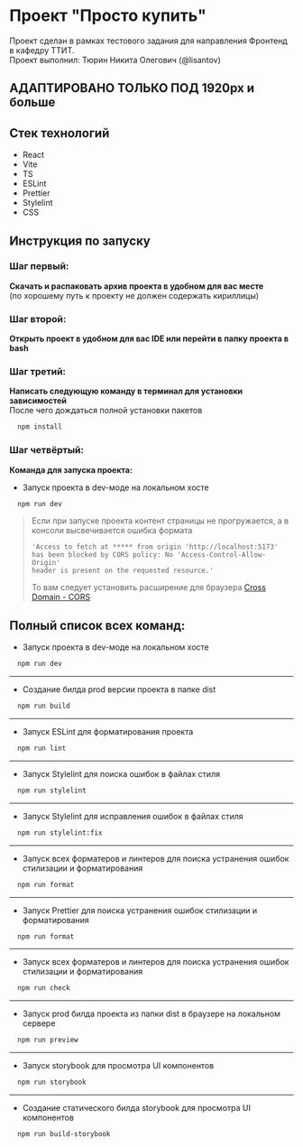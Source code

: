# Проект "Просто купить"

Проект сделан в рамках тестового задания для направления Фронтенд в кафедру ТТИТ.  
Проект выполнил: Тюрин Никита Олегович (@lisantov)

## АДАПТИРОВАНО ТОЛЬКО ПОД 1920px и больше

## Стек технологий
- React
- Vite
- TS
- ESLint
- Prettier
- Stylelint
- CSS

## Инструкция по запуску

### Шаг первый:
**Скачать и распаковать архив проекта в удобном для вас месте**  
(по хорошему путь к проекту не должен содержать кириллицы)

### Шаг второй:
**Открыть проект в удобном для вас IDE или перейти в папку проекта в bash**

### Шаг третий:
**Написать следующую команду в терминал для установки зависимостей**  
После чего дождаться полной установки пакетов
```bash
  npm install
```

### Шаг четвёртый:
**Команда для запуска проекта:**

- Запуск проекта в dev-моде на локальном хосте
```bash    
  npm run dev
```
> Если при запуске проекта контент страницы не прогружается, а в консоли высвечивается ошибка формата
> ```
> 'Access to fetch at ***** from origin 'http://localhost:5173' 
> has been blocked by CORS policy: No 'Access-Control-Allow-Origin' 
> header is present on the requested resource.'
> ```
> То вам следует установить расширение для браузера [Cross Domain - CORS](https://chromewebstore.google.com/detail/cross-domain-cors/mjhpgnbimicffchbodmgfnemoghjakai)

## Полный список всех команд:
- Запуск проекта в dev-моде на локальном хосте
```bash    
  npm run dev
```
-------------------
- Создание билда prod версии проекта в папке dist
```bash    
  npm run build
```
-------------------
- Запуск ESLint для форматирования проекта
```bash    
  npm run lint
```
-------------------
- Запуск Stylelint для поиска ошибок в файлах стиля
```bash    
  npm run stylelint
```
-------------------
- Запуск Stylelint для исправления ошибок в файлах стиля
```bash    
  npm run stylelint:fix
```
-------------------
- Запуск всех форматеров и линтеров для поиска устранения ошибок стилизации и форматирования
```bash    
  npm run format
```
-------------------
- Запуск Prettier для поиска устранения ошибок стилизации и форматирования
```bash    
  npm run format
```
-------------------
- Запуск всех форматеров и линтеров для поиска устранения ошибок стилизации и форматирования
```bash    
  npm run check
```
-------------------
- Запуск prod билда проекта из папки dist в браузере на локальном сервере
```bash    
  npm run preview
```
-------------------
- Запуск storybook для просмотра UI компонентов

```bash    
  npm run storybook
```
-------------------
- Создание статического билда storybook для просмотра UI компонентов

```bash    
  npm run build-storybook
```
